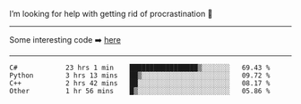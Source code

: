 I’m looking for help with getting rid of procrastination 🤔

-----

Some interesting code :arrow_right: [here](https://github.com/zhen8838/playground)

-----

<!--START_SECTION:waka-->

```text
C#            23 hrs 1 min    █████████████████▒░░░░░░░   69.43 %
Python        3 hrs 13 mins   ██▒░░░░░░░░░░░░░░░░░░░░░░   09.72 %
C++           2 hrs 42 mins   ██░░░░░░░░░░░░░░░░░░░░░░░   08.17 %
Other         1 hr 56 mins    █▒░░░░░░░░░░░░░░░░░░░░░░░   05.86 %
```

<!--END_SECTION:waka-->

<!--
**zhen8838/zhen8838** is a ✨ _special_ ✨ repository because its `README.md` (this file) appears on your GitHub profile.

Here are some ideas to get you started:

- 🔭 I’m currently working on ...
- 🌱 I’m currently learning ...
- 👯 I’m looking to collaborate on ...
 ...
- 💬 Ask me about ...
- 📫 How to reach me: ...
- 😄 Pronouns: ...
- ⚡ Fun fact: ...
-->
